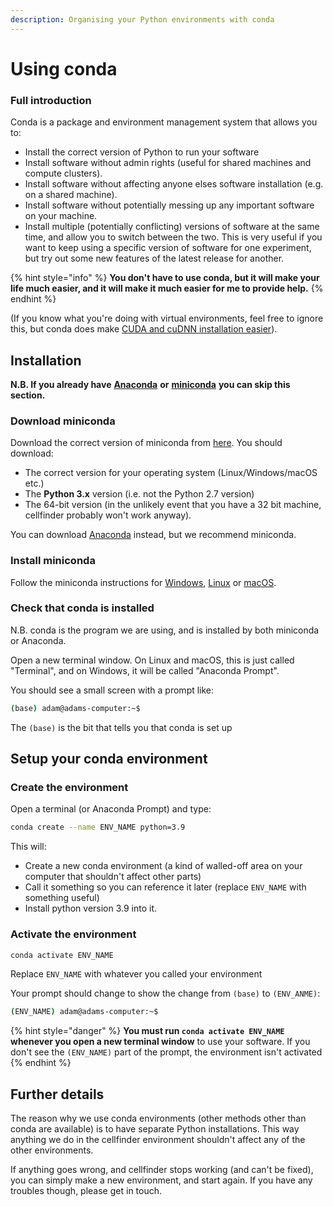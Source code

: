 ```yaml
---
description: Organising your Python environments with conda
---
```


# Using conda

### Full introduction

Conda is a package and environment management system that allows you to:

* Install the correct version of Python to run your software
* Install software without admin rights (useful for shared machines and compute clusters).
* Install software without affecting anyone elses software installation (e.g. on a shared machine).
* Install software without potentially messing up any important software on your machine.
* Install multiple (potentially conflicting) versions of software at the same time, and allow you to switch between the two. This is very useful if you want to keep using a specific version of software for one experiment, but try out some new features of the latest release for another.

{% hint style="info" %}
**You don't have to use conda, but it will make your life much easier, and it will make it much easier for me to provide help.**
{% endhint %}

(If you know what you're doing with virtual environments, feel free to ignore this, but conda does make [CUDA and cuDNN installation easier](https://app.gitbook.com/s/-MBiaoM-mTezn-t\_Tgpy/cellfinder/setting-up-your-gpu.md#installing-cuda-and-cudnn)).

## Installation

**N.B. If you already have** [**Anaconda**](https://www.anaconda.com/) **or** [**miniconda**](https://docs.conda.io/en/latest/miniconda.html) **you can skip this section.**

### Download miniconda

Download the correct version of miniconda from [here](https://docs.conda.io/en/latest/miniconda.html). You should download:

* The correct version for your operating system (Linux/Windows/macOS etc.)
* The **Python 3.x** version (i.e. not the Python 2.7 version)
* The 64-bit version (in the unlikely event that you have a 32 bit machine, cellfinder probably won't work anyway).

You can download [Anaconda](https://www.anaconda.com/) instead, but we recommend miniconda.

### Install miniconda

Follow the miniconda instructions for [Windows](https://conda.io/projects/conda/en/latest/user-guide/install/windows.html), [Linux](https://conda.io/projects/conda/en/latest/user-guide/install/linux.html) or [macOS](https://conda.io/projects/conda/en/latest/user-guide/install/macos.html).

### Check that conda is installed

N.B. conda is the program we are using, and is installed by both miniconda or Anaconda.

Open a new terminal window. On Linux and macOS, this is just called "Terminal", and on Windows, it will be called "Anaconda Prompt".

You should see a small screen with a prompt like:

```bash
(base) adam@adams-computer:~$
```

The `(base)` is the bit that tells you that conda is set up

## Setup your conda environment

### Create the environment

Open a terminal (or Anaconda Prompt) and type:

```bash
conda create --name ENV_NAME python=3.9
```

This will:

* Create a new conda environment (a kind of walled-off area on your computer that shouldn't affect other parts)
* Call it something so you can reference it later (replace `ENV_NAME` with something useful)
* Install python version 3.9 into it.&#x20;



### Activate the environment

```bash
conda activate ENV_NAME
```

Replace `ENV_NAME` with whatever you called your environment

Your prompt should change to show the change from `(base)` to `(ENV_ANME)`:

```bash
(ENV_NAME) adam@adams-computer:~$
```

{% hint style="danger" %}
**You must run `conda activate ENV_NAME` whenever you open a new terminal window** to use your software. If you don't see the `(ENV_NAME)` part of the prompt, the environment isn't activated
{% endhint %}

## Further details

The reason why we use conda environments (other methods other than conda are available) is to have separate Python installations. This way anything we do in the cellfinder environment shouldn't affect any of the other environments.

If anything goes wrong, and cellfinder stops working (and can't be fixed), you can simply make a new environment, and start again. If you have any troubles though, please get in touch.
